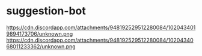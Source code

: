 # suggestion-bot
https://cdn.discordapp.com/attachments/948192529512280084/1020434019894173706/unknown.png
https://cdn.discordapp.com/attachments/948192529512280084/1020434068011233362/unknown.png


